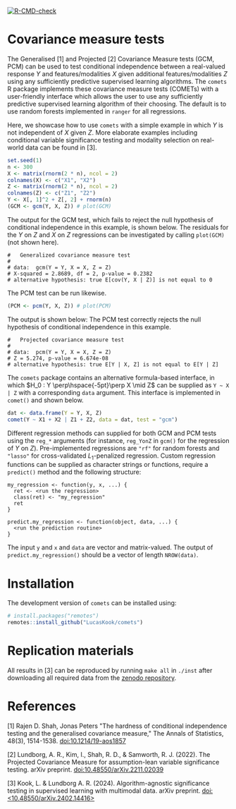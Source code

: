 <!-- badges: start -->
[![R-CMD-check](https://github.com/LucasKook/comets/actions/workflows/R-CMD-check.yaml/badge.svg)](https://github.com/LucasKook/comets/actions/workflows/R-CMD-check.yaml)
<!-- badges: end -->

# Covariance measure tests

The Generalised [1] and Projected [2] Covariance Measure tests (GCM, PCM) can be
used to test conditional independence between a real-valued response $Y$ and
features/modalities $X$ given additional features/modalities $Z$ using any
sufficiently predictive supervised learning algorithms. The `comets` R package
implements these covariance measure tests (COMETs) with a user-friendly
interface which allows the user to use any sufficiently predictive supervised
learning algorithm of their choosing. The default is to use random forests
implemented in `ranger` for all regressions.

Here, we showcase how to use `comets` with a simple example in which $Y$ is
not independent of $X$ given $Z$. More elaborate examples including conditional
variable significance testing and modality selection on real-world data can be
found in [3].

```r
set.seed(1)
n <- 300
X <- matrix(rnorm(2 * n), ncol = 2)
colnames(X) <- c("X1", "X2")
Z <- matrix(rnorm(2 * n), ncol = 2)
colnames(Z) <- c("Z1", "Z2")
Y <- X[, 1]^2 + Z[, 2] + rnorm(n)
(GCM <- gcm(Y, X, Z)) # plot(GCM)
```

The output for the GCM test, which fails to reject the null hypothesis of
conditional independence in this example, is shown below. The residuals
for the $Y$ on $Z$ and $X$ on $Z$ regressions can be investigated by
calling `plot(GCM)` (not shown here).

```
#   Generalized covariance measure test
#
# data:  gcm(Y = Y, X = X, Z = Z)
# X-squared = 2.8689, df = 2, p-value = 0.2382
# alternative hypothesis: true E[cov(Y, X | Z)] is not equal to 0
```

The PCM test can be run likewise.

```r
(PCM <- pcm(Y, X, Z)) # plot(PCM)
```

The output is shown below: The PCM test correctly rejects the null hypothesis of
conditional independence in this example.

```
#   Projected covariance measure test
#
# data:  pcm(Y = Y, X = X, Z = Z)
# Z = 5.274, p-value = 6.674e-08
# alternative hypothesis: true E[Y | X, Z] is not equal to E[Y | Z]
```

The `comets` package contains an alternative formula-based interface,
in which $H_0 : Y \perp\hspace{-5pt}\perp X \mid Z$ can be supplied
as `Y ~ X | Z` with a corresponding `data` argument. This interface
is implemented in `comet()` and shown below.

```r
dat <- data.frame(Y = Y, X, Z)
comet(Y ~ X1 + X2 | Z1 + Z2, data = dat, test = "gcm")
```

Different regression methods can supplied for both GCM and PCM tests
using the `reg_*` arguments (for instance, `reg_YonZ` in `gcm()` for
the regression of $Y$ on $Z$). Pre-implemented regressions are `"rf"`
for random forests and `"lasso"` for cross-validated $L_1$-penalized
regression. Custom regression functions can be supplied as character
strings or functions, require a `predict()` method and the following
structure:

```
my_regression <- function(y, x, ...) {
  ret <- <run the regression>
  class(ret) <- "my_regression"
  ret
}

predict.my_regression <- function(object, data, ...) {
  <run the prediction routine>
}
```

The input `y` and `x` and `data` are vector and matrix-valued. The output of
`predict.my_regression()` should be a vector of length `NROW(data)`.

# Installation

The development version of `comets` can be installed using:

```r
# install.packages("remotes")
remotes::install_github("LucasKook/comets")
```

# Replication materials

All results in [3] can be reproduced by running `make all` in `./inst`
after downloading all required data from the 
[zenodo repository](https://zenodo.org/doi/10.5281/zenodo.10689553).

# References

[1] Rajen D. Shah, Jonas Peters "The hardness of conditional independence
testing and the generalised covariance measure," The Annals of Statistics,
48(3), 1514-1538. [doi:10.1214/19-aos1857](https://doi.org/10.1214/19-aos1857)

[2] Lundborg, A. R., Kim, I., Shah, R. D., & Samworth, R. J. (2022). The
Projected Covariance Measure for assumption-lean variable significance testing.
arXiv preprint.
[doi:10.48550/arXiv.2211.02039](https://doi.org/10.48550/arXiv.2211.02039)

[3] Kook, L. & Lundborg A. R. (2024). Algorithm-agnostic significance testing in
supervised learning with multimodal data. arXiv preprint.
[doi:<10.48550/arXiv.2402.14416>](https://doi.org/10.48550/arXiv.2402.14416)
